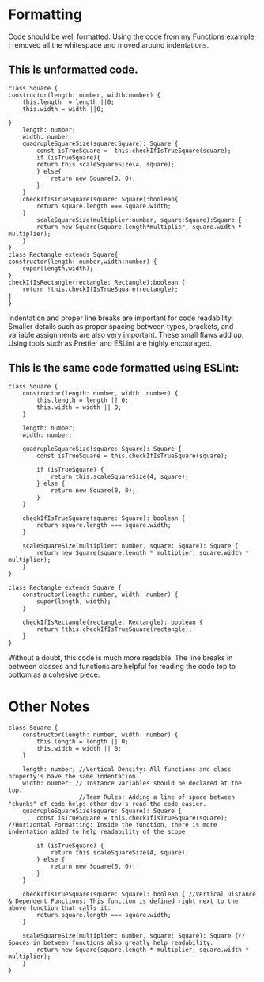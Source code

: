 # Formatting
Code should be well formatted.
Using the code from my Functions example, I removed all the whitespace and moved around indentations.

## This is unformatted code.
```
class Square {
constructor(length: number, width:number) {
    this.length  = length ||0;
    this.width = width ||0;

}
    length: number;
    width: number;
    quadrupleSquareSize(square:Square): Square {
        const isTrueSquare =  this.checkIfIsTrueSquare(square);
        if (isTrueSquare){
        return this.scaleSquareSize(4, square);
        } else{
            return new Square(0, 0);
        }
    }
    checkIfIsTrueSquare(square: Square):boolean{
        return square.length === square.width;
    }
        scaleSquareSize(multiplier:number, square:Square):Square {
        return new Square(square.length*multiplier, square.width * multiplier);
    }
}
class Rectangle extends Square{
constructor(length: number,width:number) {
    super(length,width);
}
checkIfIsRectangle(rectangle: Rectangle):boolean {
    return !this.checkIfIsTrueSquare(rectangle);
}
}
```
Indentation and proper line breaks are important for code readability.
Smaller details such as proper spacing between types, brackets, and variable assignments are also very important. These small flaws add up.
Using tools such as Prettier and ESLint are highly encouraged.

## This is the same code formatted using ESLint:
```
class Square {
    constructor(length: number, width: number) {
        this.length = length || 0;
        this.width = width || 0;
    }

    length: number;
    width: number;

    quadrupleSquareSize(square: Square): Square {
        const isTrueSquare = this.checkIfIsTrueSquare(square);

        if (isTrueSquare) {
            return this.scaleSquareSize(4, square);
        } else {
            return new Square(0, 0);
        }
    }

    checkIfIsTrueSquare(square: Square): boolean {
        return square.length === square.width;
    }

    scaleSquareSize(multiplier: number, square: Square): Square {
        return new Square(square.length * multiplier, square.width * multiplier);
    }
}

class Rectangle extends Square {
    constructor(length: number, width: number) {
        super(length, width);
    }

    checkIfIsRectangle(rectangle: Rectangle): boolean {
        return !this.checkIfIsTrueSquare(rectangle);
    }
}
```
Without a doubt, this code is much more readable.
The line breaks in between classes and functions are helpful for reading the code top to bottom as a cohesive piece.

# Other Notes
```
class Square {
    constructor(length: number, width: number) {
        this.length = length || 0;
        this.width = width || 0;
    }

    length: number; //Vertical Density: All functions and class property's have the same indentation.
    width: number; // Instance variables should be declared at the top.
                    //Team Rules: Adding a line of space between "chunks" of code helps other dev's read the code easier.
    quadrupleSquareSize(square: Square): Square {
        const isTrueSquare = this.checkIfIsTrueSquare(square); //Horizontal Formatting: Inside the function, there is more indentation added to help readability of the scope.

        if (isTrueSquare) {
            return this.scaleSquareSize(4, square);
        } else {
            return new Square(0, 0);
        }
    }

    checkIfIsTrueSquare(square: Square): boolean { //Vertical Distance & Dependent Functions: This function is defined right next to the above function that calls it.
        return square.length === square.width;
    }

    scaleSquareSize(multiplier: number, square: Square): Square {// Spaces in between functions also greatly help readability.
        return new Square(square.length * multiplier, square.width * multiplier);
    }
}
```